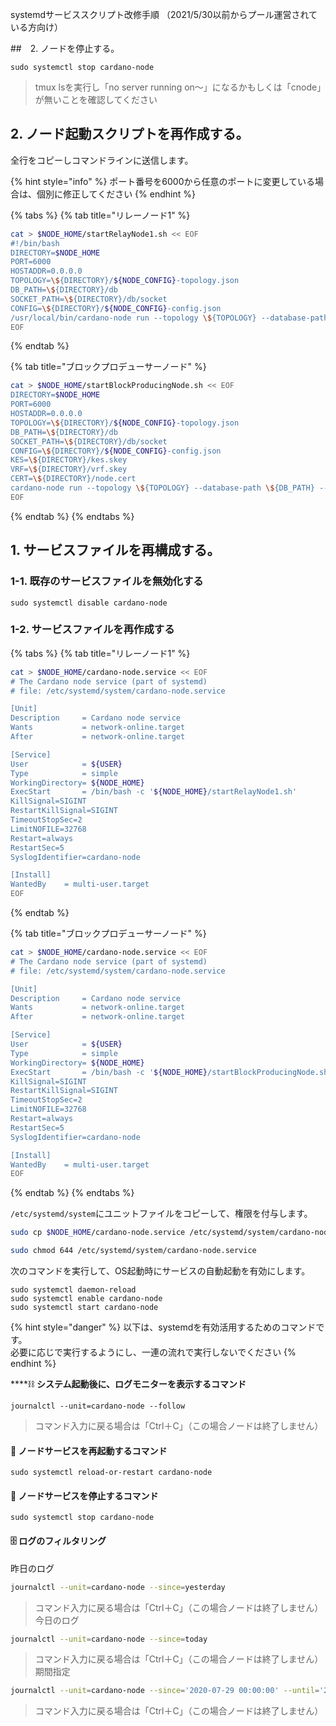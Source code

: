 systemdサービススクリプト改修手順
（2021/5/30以前からプール運営されている方向け）

##　2. ノードを停止する。

```text
sudo systemctl stop cardano-node
```
> tmux lsを実行し「no server running on～」になるかもしくは「cnode」が無いことを確認してください

##  2. ノード起動スクリプトを再作成する。

全行をコピーしコマンドラインに送信します。

{% hint style="info" %}
ポート番号を6000から任意のポートに変更している場合は、個別に修正してください
{% endhint %}

{% tabs %}
{% tab title="リレーノード1" %}
```bash
cat > $NODE_HOME/startRelayNode1.sh << EOF 
#!/bin/bash
DIRECTORY=$NODE_HOME
PORT=6000
HOSTADDR=0.0.0.0
TOPOLOGY=\${DIRECTORY}/${NODE_CONFIG}-topology.json
DB_PATH=\${DIRECTORY}/db
SOCKET_PATH=\${DIRECTORY}/db/socket
CONFIG=\${DIRECTORY}/${NODE_CONFIG}-config.json
/usr/local/bin/cardano-node run --topology \${TOPOLOGY} --database-path \${DB_PATH} --socket-path \${SOCKET_PATH} --host-addr \${HOSTADDR} --port \${PORT} --config \${CONFIG}
EOF
```
{% endtab %}

{% tab title="ブロックプロデューサーノード" %}
```bash
cat > $NODE_HOME/startBlockProducingNode.sh << EOF 
DIRECTORY=$NODE_HOME
PORT=6000
HOSTADDR=0.0.0.0
TOPOLOGY=\${DIRECTORY}/${NODE_CONFIG}-topology.json
DB_PATH=\${DIRECTORY}/db
SOCKET_PATH=\${DIRECTORY}/db/socket
CONFIG=\${DIRECTORY}/${NODE_CONFIG}-config.json
KES=\${DIRECTORY}/kes.skey
VRF=\${DIRECTORY}/vrf.skey
CERT=\${DIRECTORY}/node.cert
cardano-node run --topology \${TOPOLOGY} --database-path \${DB_PATH} --socket-path \${SOCKET_PATH} --host-addr \${HOSTADDR} --port \${PORT} --config \${CONFIG} --shelley-kes-key \${KES} --shelley-vrf-key \${VRF} --shelley-operational-certificate \${CERT}
EOF
```
{% endtab %}
{% endtabs %}


##  1. サービスファイルを再構成する。

### 1-1. 既存のサービスファイルを無効化する
```
sudo systemctl disable cardano-node
```

### 1-2. サービスファイルを再作成する
{% tabs %}
{% tab title="リレーノード1" %}
```bash
cat > $NODE_HOME/cardano-node.service << EOF 
# The Cardano node service (part of systemd)
# file: /etc/systemd/system/cardano-node.service 

[Unit]
Description     = Cardano node service
Wants           = network-online.target
After           = network-online.target 

[Service]
User            = ${USER}
Type            = simple
WorkingDirectory= ${NODE_HOME}
ExecStart       = /bin/bash -c '${NODE_HOME}/startRelayNode1.sh'
KillSignal=SIGINT
RestartKillSignal=SIGINT
TimeoutStopSec=2
LimitNOFILE=32768
Restart=always
RestartSec=5
SyslogIdentifier=cardano-node

[Install]
WantedBy	= multi-user.target
EOF
```
{% endtab %}

{% tab title="ブロックプロデューサーノード" %}
```bash
cat > $NODE_HOME/cardano-node.service << EOF 
# The Cardano node service (part of systemd)
# file: /etc/systemd/system/cardano-node.service 

[Unit]
Description     = Cardano node service
Wants           = network-online.target
After           = network-online.target 

[Service]
User            = ${USER}
Type            = simple
WorkingDirectory= ${NODE_HOME}
ExecStart       = /bin/bash -c '${NODE_HOME}/startBlockProducingNode.sh'
KillSignal=SIGINT
RestartKillSignal=SIGINT
TimeoutStopSec=2
LimitNOFILE=32768
Restart=always
RestartSec=5
SyslogIdentifier=cardano-node

[Install]
WantedBy	= multi-user.target
EOF
```
{% endtab %}
{% endtabs %}

`/etc/systemd/system`にユニットファイルをコピーして、権限を付与します。

```bash
sudo cp $NODE_HOME/cardano-node.service /etc/systemd/system/cardano-node.service
```

```bash
sudo chmod 644 /etc/systemd/system/cardano-node.service
```

次のコマンドを実行して、OS起動時にサービスの自動起動を有効にします。

```text
sudo systemctl daemon-reload
sudo systemctl enable cardano-node
sudo systemctl start cardano-node
```

{% hint style="danger" %}
以下は、systemdを有効活用するためのコマンドです。  
必要に応じで実行するようにし、一連の流れで実行しないでください
{% endhint %}

\*\*\*\*⛓ **システム起動後に、ログモニターを表示するコマンド**

```text
journalctl --unit=cardano-node --follow
```
> コマンド入力に戻る場合は「Ctrl＋C」（この場合ノードは終了しません）
#### 🔄 ノードサービスを再起動するコマンド

```text
sudo systemctl reload-or-restart cardano-node
```

#### 🛑 ノードサービスを停止するコマンド

```text
sudo systemctl stop cardano-node
```

#### 🗄 ログのフィルタリング

昨日のログ
```bash
journalctl --unit=cardano-node --since=yesterday
```
> コマンド入力に戻る場合は「Ctrl＋C」（この場合ノードは終了しません）
今日のログ
```bash
journalctl --unit=cardano-node --since=today
```
> コマンド入力に戻る場合は「Ctrl＋C」（この場合ノードは終了しません）
期間指定
```bash
journalctl --unit=cardano-node --since='2020-07-29 00:00:00' --until='2020-07-29 12:00:00'
```
> コマンド入力に戻る場合は「Ctrl＋C」（この場合ノードは終了しません）
